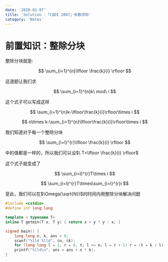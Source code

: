 ```yaml
---
date: '2020-01-07'
title: 'Solution -「CQOI 2007」余数求和'
category: 'Notes'
---
```


# 前置知识：整除分块

整除分块就是:

$$
\sum_{i=1}^{n}\lfloor \frac{k}{i} \rfloor
$$

这道题让我们求

$$
\sum_{i=1}^{n}k\ mod\ i
$$

这个式子可以写成这样

$$
\sum_{i=1}^{n}k-\lfloor\frac{k}{i}\rfloor\times i
$$

$$
n\times k-\sum_{i=1}^{n}\lfloor\frac{k}{i}\rfloor\times i 
$$

我们知道对于每一个整除分块

$$
\sum_{i=l}^{r}\lfloor \frac{k}{i} \rfloor
$$

中的值都是一样的，所以我们可以设$\ T=\lfloor \frac{k}{i} \rfloor$

这个式子就变成了

$$
\sum_{i=l}^{r}T\times i
$$

$$
\sum_{i=l}^{r}T\times\sum_{i=l}^{r}i
$$

至此，我们可以在$\Omega(\sqrt{N})$的时间内用整除分块解决问题

```cpp
#include <cstdio>
#define int long long

template < typename T>
inline T getmin(T x, T y) { return x > y ? y : x; }

signed main() {
	long long n, k, ans = 0;
	scanf("%lld %lld", &n, &k);
	for (long long l = 1, r = 0, t; l <= n; l = r + 1) r = (t = k / l) ? getmin(k / t, n) : n, ans -= t * (r - l + 1) * (l + r) >> 1;
	printf("%lld\n", ans = ans + n * k);
}
```